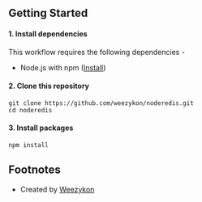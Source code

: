 ## Getting Started


#### 1. Install dependencies

This workflow requires the following dependencies -

- Node.js with npm ([Install](https://github.com/joyent/node/wiki/Installing-Node.js-via-package-manager))


#### 2. Clone this repository

```
git clone https://github.com/weezykon/noderedis.git
cd noderedis
```

#### 3. Install packages

```
npm install
```

## Footnotes

- Created by [Weezykon](https://twitter.com/weezykon)
